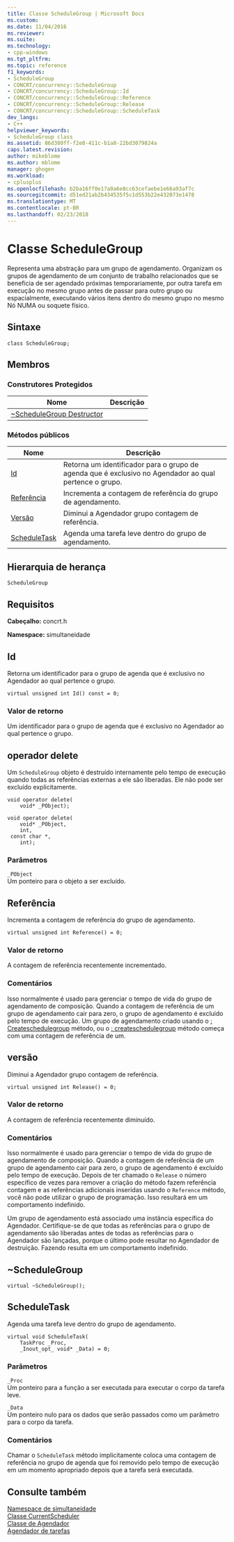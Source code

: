 ```yaml
---
title: Classe ScheduleGroup | Microsoft Docs
ms.custom: 
ms.date: 11/04/2016
ms.reviewer: 
ms.suite: 
ms.technology:
- cpp-windows
ms.tgt_pltfrm: 
ms.topic: reference
f1_keywords:
- ScheduleGroup
- CONCRT/concurrency::ScheduleGroup
- CONCRT/concurrency::ScheduleGroup::Id
- CONCRT/concurrency::ScheduleGroup::Reference
- CONCRT/concurrency::ScheduleGroup::Release
- CONCRT/concurrency::ScheduleGroup::ScheduleTask
dev_langs:
- C++
helpviewer_keywords:
- ScheduleGroup class
ms.assetid: 86d380ff-f2e8-411c-b1a8-22bd3079824a
caps.latest.revision: 
author: mikeblome
ms.author: mblome
manager: ghogen
ms.workload:
- cplusplus
ms.openlocfilehash: b2ba16ff0e17a0a6e8cc63cefaebe1e66a93af7c
ms.sourcegitcommit: d51ed21ab2b434535f5c1d553b22e432073e1478
ms.translationtype: MT
ms.contentlocale: pt-BR
ms.lasthandoff: 02/23/2018
---
```

# <a name="schedulegroup-class"></a>Classe ScheduleGroup
Representa uma abstração para um grupo de agendamento. Organizam os grupos de agendamento de um conjunto de trabalho relacionados que se beneficia de ser agendado próximas temporariamente, por outra tarefa em execução no mesmo grupo antes de passar para outro grupo ou espacialmente, executando vários itens dentro do mesmo grupo no mesmo Nó NUMA ou soquete físico.  
  
## <a name="syntax"></a>Sintaxe  
  
```
class ScheduleGroup;
```  
  
## <a name="members"></a>Membros  
  
### <a name="protected-constructors"></a>Construtores Protegidos  
  
|Nome|Descrição|  
|----------|-----------------|  
|[~ScheduleGroup Destructor](#dtor)||  
  
### <a name="public-methods"></a>Métodos públicos  
  
|Nome|Descrição|  
|----------|-----------------|  
|[Id](#id)|Retorna um identificador para o grupo de agenda que é exclusivo no Agendador ao qual pertence o grupo.|  
|[Referência](#reference)|Incrementa a contagem de referência do grupo de agendamento.|  
|[Versão](#release)|Diminui a Agendador grupo contagem de referência.|  
|[ScheduleTask](#scheduletask)|Agenda uma tarefa leve dentro do grupo de agendamento.|  
  
## <a name="inheritance-hierarchy"></a>Hierarquia de herança  
 `ScheduleGroup`  
  
## <a name="requirements"></a>Requisitos  
 **Cabeçalho:** concrt.h  
  
 **Namespace:** simultaneidade  
  
##  <a name="id"></a> Id 

 Retorna um identificador para o grupo de agenda que é exclusivo no Agendador ao qual pertence o grupo.  
  
```
virtual unsigned int Id() const = 0;
```  
  
### <a name="return-value"></a>Valor de retorno  
 Um identificador para o grupo de agenda que é exclusivo no Agendador ao qual pertence o grupo.  
  
##  <a name="operator_delete"></a> operador delete 

 Um `ScheduleGroup` objeto é destruído internamente pelo tempo de execução quando todas as referências externas a ele são liberadas. Ele não pode ser excluído explicitamente.  
  
```
void operator delete(
    void* _PObject);

void operator delete(
    void* _PObject,
    int,
 const char *,
    int);
```    
  
### <a name="parameters"></a>Parâmetros  
 `_PObject`  
 Um ponteiro para o objeto a ser excluído.  
  
##  <a name="reference"></a> Referência 

 Incrementa a contagem de referência do grupo de agendamento.  
  
```
virtual unsigned int Reference() = 0;
```  
  
### <a name="return-value"></a>Valor de retorno  
 A contagem de referência recentemente incrementado.  
  
### <a name="remarks"></a>Comentários  
 Isso normalmente é usado para gerenciar o tempo de vida do grupo de agendamento de composição. Quando a contagem de referência de um grupo de agendamento cair para zero, o grupo de agendamento é excluído pelo tempo de execução. Um grupo de agendamento criado usando o [: Createschedulegroup](currentscheduler-class.md#createschedulegroup) método, ou o [: createschedulegroup](scheduler-class.md#createschedulegroup) método começa com uma contagem de referência de um.  
  
##  <a name="release"></a> versão 

 Diminui a Agendador grupo contagem de referência.  
  
```
virtual unsigned int Release() = 0;
```  
  
### <a name="return-value"></a>Valor de retorno  
 A contagem de referência recentemente diminuído.  
  
### <a name="remarks"></a>Comentários  
 Isso normalmente é usado para gerenciar o tempo de vida do grupo de agendamento de composição. Quando a contagem de referência de um grupo de agendamento cair para zero, o grupo de agendamento é excluído pelo tempo de execução. Depois de ter chamado o `Release` o número específico de vezes para remover a criação do método fazem referência contagem e as referências adicionais inseridas usando o `Reference` método, você não pode utilizar o grupo de programação. Isso resultará em um comportamento indefinido.  
  
 Um grupo de agendamento está associado uma instância específica do Agendador. Certifique-se de que todas as referências para o grupo de agendamento são liberadas antes de todas as referências para o Agendador são lançadas, porque o último pode resultar no Agendador de destruição. Fazendo resulta em um comportamento indefinido.  
  
##  <a name="dtor"></a> ~ScheduleGroup 

```
virtual ~ScheduleGroup();
```  
  
##  <a name="scheduletask"></a> ScheduleTask 

 Agenda uma tarefa leve dentro do grupo de agendamento.  
  
```
virtual void ScheduleTask(
    TaskProc _Proc,
    _Inout_opt_ void* _Data) = 0;
```  
  
### <a name="parameters"></a>Parâmetros  
 `_Proc`  
 Um ponteiro para a função a ser executada para executar o corpo da tarefa leve.  
  
 `_Data`  
 Um ponteiro nulo para os dados que serão passados como um parâmetro para o corpo da tarefa.  
  
### <a name="remarks"></a>Comentários  
 Chamar o `ScheduleTask` método implicitamente coloca uma contagem de referência no grupo de agenda que foi removido pelo tempo de execução em um momento apropriado depois que a tarefa será executada.  
  
## <a name="see-also"></a>Consulte também  
 [Namespace de simultaneidade](concurrency-namespace.md)   
 [Classe CurrentScheduler](currentscheduler-class.md)   
 [Classe de Agendador](scheduler-class.md)   
 [Agendador de tarefas](../../../parallel/concrt/task-scheduler-concurrency-runtime.md)



